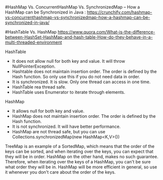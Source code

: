 #HashMap Vs. ConcurrentHashMap Vs. SynchronizedMap – How a HashMap can be Synchronized in Java :
https://crunchify.com/hashmap-vs-concurrenthashmap-vs-synchronizedmap-how-a-hashmap-can-be-synchronized-in-java/

#HashTable Vs. HashMap
https://www.quora.com/What-is-the-difference-between-HashSet-HashMap-and-hash-table-How-do-they-behave-in-a-multi-threaded-environment

HashTable
- It does not allow null for both key and value. It will throw NullPointerException.
- Hashtable does not maintain insertion order. The order is defined by the Hash function. So only use this if you do not need data in order.
- It is synchronized. It is slow. Only one thread can access in one time.
- HashTable rea thread safe.
- HashTable uses Enumerator to iterate through elements.

HashMap
* It allows null for both key and value.
* HashMap does not maintain insertion order. The order is defined by the Hash function.
* It is not synchronized. It will have better performance.
* HashMap are not thread safe, but you can use Collections.synchronizedMap(new HashMap<K,V>())

TreeMap is an example of a SortedMap, which means that the order of the keys can be sorted, and when iterating over the keys, you can expect that they will be in order.
HashMap on the other hand, makes no such guarantee. Therefore, when iterating over the keys of a HashMap, you can't be sure what order they will be in.
HashMap will be more efficient in general, so use it whenever you don't care about the order of the keys.


